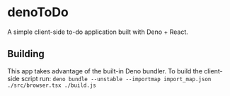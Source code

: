 # denoToDo

A simple client-side to-do application built with Deno + React.

## Building

This app takes advantage of the built-in Deno bundler. To build the client-side script run: `deno bundle --unstable --importmap import_map.json ./src/browser.tsx ./build.js`